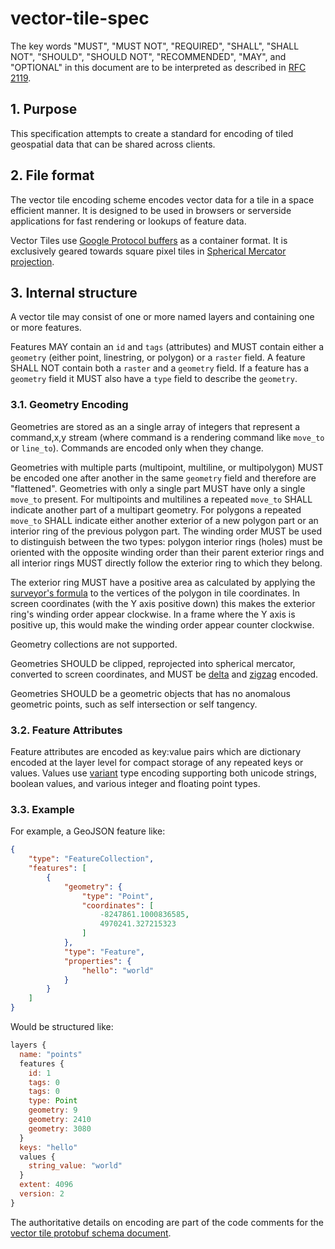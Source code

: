 # vector-tile-spec

The key words "MUST", "MUST NOT", "REQUIRED", "SHALL", "SHALL NOT",
"SHOULD", "SHOULD NOT", "RECOMMENDED", "MAY", and "OPTIONAL" in
this document are to be interpreted as described in [RFC 2119](https://www.ietf.org/rfc/rfc2119.txt).

## 1. Purpose

This specification attempts to create a standard for encoding of tiled geospatial data that can be shared across clients.

## 2. File format

The vector tile encoding scheme encodes vector data for a tile in a space efficient manner. It is designed to be used in browsers or serverside applications for fast rendering or lookups of feature data.

Vector Tiles use [Google Protocol buffers](https://developers.google.com/protocol-buffers/) as a container format. It is exclusively geared towards square pixel tiles in [Spherical Mercator projection](http://wiki.openstreetmap.org/wiki/Mercator).

## 3. Internal structure

A vector tile may consist of one or more named layers and containing one or more features.

Features MAY contain an `id` and `tags` (attributes) and MUST contain either a `geometry` (either point, linestring, or polygon) or a `raster` field. A feature SHALL NOT contain both a `raster` and a `geometry` field. If a feature has a `geometry` field it MUST also have a `type` field to describe the `geometry`. 

### 3.1. Geometry Encoding

Geometries are stored as an a single array of integers that represent a command,x,y stream (where command is a rendering command like `move_to` or `line_to`). Commands are encoded only when they change.

Geometries with multiple parts (multipoint, multiline, or multipolygon) MUST be encoded one after another in the same `geometry` field and therefore are "flattened". Geometries with only a single part MUST have only a single `move_to` present. For multipoints and multilines a repeated `move_to` SHALL indicate another part of a multipart geometry. For polygons a repeated `move_to` SHALL indicate either another exterior of a new polygon part or an interior ring of the previous polygon part. The winding order MUST be used to distinguish between the two types: polygon interior rings (holes) must be oriented with the opposite winding order than their parent exterior rings and all interior rings MUST directly follow the exterior ring to which they belong. 

The exterior ring MUST have a positive area as calculated by applying the [surveyor's formula](https://en.wikipedia.org/wiki/Shoelace_formula) to the vertices of the polygon in tile coordinates. In screen coordinates (with the Y axis positive down) this makes the exterior ring's winding order appear clockwise. In a frame where the Y axis is positive up, this would make the winding order appear counter clockwise.

Geometry collections are not supported.

Geometries SHOULD be clipped, reprojected into spherical mercator, converted to screen coordinates, and MUST be [delta](http://en.wikipedia.org/wiki/Delta_encoding) and [zigzag](https://developers.google.com/protocol-buffers/docs/encoding#types) encoded.

Geometries SHOULD be a geometric objects that has no anomalous geometric points, such as self intersection or self tangency.

### 3.2. Feature Attributes

Feature attributes are encoded as key:value pairs which are dictionary encoded at the layer level for compact storage of any repeated keys or values. Values use [variant](https://developers.google.com/protocol-buffers/docs/encoding#varints) type encoding supporting both unicode strings, boolean values, and various integer and floating point types.

### 3.3. Example

For example, a GeoJSON feature like:

```json
{
    "type": "FeatureCollection", 
    "features": [
        {
            "geometry": {
                "type": "Point", 
                "coordinates": [
                    -8247861.1000836585, 
                    4970241.327215323
                ]
            }, 
            "type": "Feature", 
            "properties": {
                "hello": "world"
            }
        }
    ]
}
```

Would be structured like:

```js
layers {
  name: "points"
  features {
    id: 1
    tags: 0
    tags: 0
    type: Point
    geometry: 9
    geometry: 2410
    geometry: 3080
  }
  keys: "hello"
  values {
    string_value: "world"
  }
  extent: 4096
  version: 2
}
```

The authoritative details on encoding are part of the code comments for the [vector tile protobuf schema document](vector_tile.proto).
